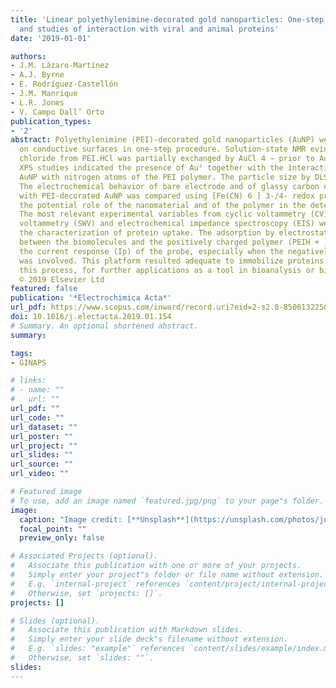 ```yaml
---
title: 'Linear polyethylenimine-decorated gold nanoparticles: One-step electrodeposition
  and studies of interaction with viral and animal proteins'
date: '2019-01-01'

authors:
- J.M. Lázaro-Martínez
- A.J. Byrne
- E. Rodríguez-Castellón
- J.M. Manrique
- L.R. Jones
- V. Campo Dall’ Orto
publication_types:
- '2'
abstract: Polyethylenimine (PEI)-decorated gold nanoparticles (AuNP) were electrodeposited
  on conductive surfaces in one-step procedure. Solution-state NMR evidenced that
  chloride from PEI.HCl was partially exchanged by AuCl 4 − prior to AuNP formation.
  XPS studies indicated the presence of Au° together with the interaction between
  AuNP with nitrogen atoms of the PEI polymer. The particle size by DLS was 49 nm.
  The electrochemical behavior of bare electrode and of glassy carbon electrode modified
  with PEI-decorated AuNP was compared using [Fe(CN) 6 ] 3-/4- redox probe, to determine
  the potential role of the nanomaterial and of the polymer in the detection of proteins.
  The most relevant experimental variables from cyclic voltammetry (CV), square-wave
  voltammetry (SWV) and electrochemical impedance spectroscopy (EIS) were used for
  the characterization of protein uptake. The adsorption by electrostatic interaction
  between the biomolecules and the positively charged polymer (PEIH + ) affected negatively
  the current response (Ip) of the probe, especially when the negatively charged protein
  was involved. This platform resulted adequate to immobilize proteins and to characterize
  this process, for further applications as a tool in bioanalysis or biotechnology.
  © 2019 Elsevier Ltd
featured: false
publication: '*Electrochimica Acta*'
url_pdf: https://www.scopus.com/inward/record.uri?eid=2-s2.0-85061322500&doi=10.1016%2fj.electacta.2019.01.154&partnerID=40&md5=2d67a85a5eee66395c98451ad60a669e
doi: 10.1016/j.electacta.2019.01.154
# Summary. An optional shortened abstract.
summary: 

tags:
- GINAPS

# links:
# - name: ""
#   url: ""
url_pdf: ""
url_code: ""
url_dataset: ""
url_poster: ""
url_project: ""
url_slides: ""
url_source: ""
url_video: ""

# Featured image
# To use, add an image named `featured.jpg/png` to your page"s folder. 
image:
  caption: "Image credit: [**Unsplash**](https://unsplash.com/photos/jdD8gXaTZsc)"
  focal_point: ""
  preview_only: false

# Associated Projects (optional).
#   Associate this publication with one or more of your projects.
#   Simply enter your project"s folder or file name without extension.
#   E.g. `internal-project` references `content/project/internal-project/index.md`.
#   Otherwise, set `projects: []`.
projects: []

# Slides (optional).
#   Associate this publication with Markdown slides.
#   Simply enter your slide deck"s filename without extension.
#   E.g. `slides: "example"` references `content/slides/example/index.md`.
#   Otherwise, set `slides: ""`.
slides:
---
```


